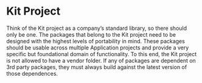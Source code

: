 # Kit Project

Think of the Kit project as a company’s standard library, so there should only be one. The packages that belong to the Kit project need to be designed with the highest levels of portability in mind. These packages should be usable across multiple Application projects and provide a very specific but foundational domain of functionality. To this end, the Kit project is not allowed to have a vendor folder. If any of packages are dependent on 3rd party packages, they must always build against the latest version of those dependences.
